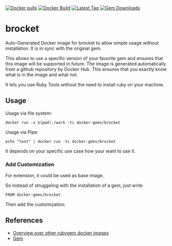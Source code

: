 [![Docker pulls](https://img.shields.io/docker/pulls/rubygem/brocket.svg)](https://hub.docker.com/r/rubygem/brocket/)
[![Docker Build](https://img.shields.io/docker/automated/rubygem/brocket.svg)](https://hub.docker.com/r/rubygem/brocket/)
[![Latest Tag](https://img.shields.io/github/tag/docker-rubygem/brocket.svg)](https://hub.docker.com/r/rubygem/brocket/)
[![Gem Downloads](https://img.shields.io/gem/dt/brocket.svg)](https://rubygems.org/gems/brocket/)
# brocket

Auto-Generated Docker image for brocket to allow simple usage without installation.
It is in sync with the original gem.

This allows to use a specific version of your favorite gem and ensures that this image will be supported in future.
The image is generated automatically from a github repository by Docker Hub.
This ensures that you exactly know what is in the image and what not.

It lets you use Ruby Tools without the need to install ruby on your machine.

## Usage

Usage via file system:

`docker run -v $(pwd):/work -ti docker-gems/brocket`

Usage via Pipe:

`echo "test" | docker run -ti docker-gems/brocket`

It depends on your specific use case how your want to use it.

### Add Customization

For extension, it could be used as base image.

So instead of struggeling with the installation of a gem, just write

`FROM docker-gems/brocket`

Then add the customization.

## References

 - [Overview over other rubygem docker images](https://github.com/thinkbot/docker-rubygem)
 - [Gem](https://rubygems.org/gems/brocket/)
